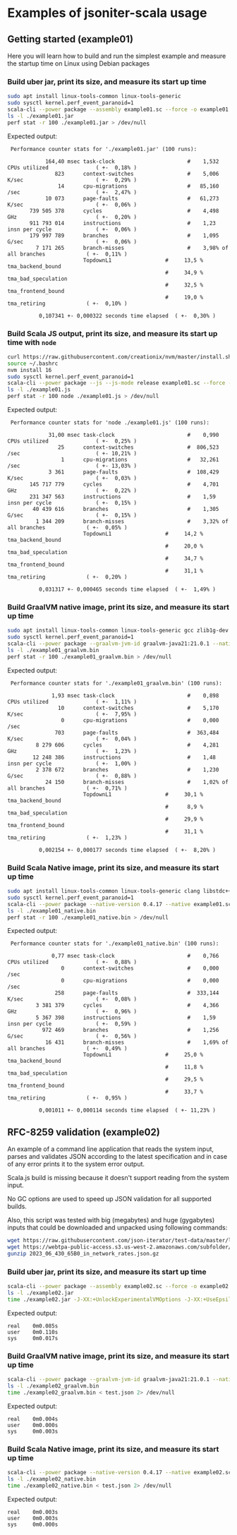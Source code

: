 # Examples of jsoniter-scala usage

## Getting started (example01)

Here you will learn how to build and run the simplest example and measure the startup time on Linux using 
Debian packages

### Build uber jar, print its size, and measure its start up time

```sh
sudo apt install linux-tools-common linux-tools-generic
sudo sysctl kernel.perf_event_paranoid=1
scala-cli --power package --assembly example01.sc --force -o example01.jar
ls -l ./example01.jar
perf stat -r 100 ./example01.jar > /dev/null
```
Expected output:
```text
 Performance counter stats for './example01.jar' (100 runs):

            164,40 msec task-clock                       #    1,532 CPUs utilized               ( +-  0,18% )
               823      context-switches                 #    5,006 K/sec                       ( +-  0,29% )
                14      cpu-migrations                   #   85,160 /sec                        ( +-  2,47% )
            10 073      page-faults                      #   61,273 K/sec                       ( +-  0,06% )
       739 505 378      cycles                           #    4,498 GHz                         ( +-  0,20% )
       911 793 014      instructions                     #    1,23  insn per cycle              ( +-  0,06% )
       179 997 789      branches                         #    1,095 G/sec                       ( +-  0,06% )
         7 171 265      branch-misses                    #    3,98% of all branches             ( +-  0,11% )
                        TopdownL1                 #     13,5 %  tma_backend_bound      
                                                  #     34,9 %  tma_bad_speculation    
                                                  #     32,5 %  tma_frontend_bound     
                                                  #     19,0 %  tma_retiring             ( +-  0,10% )

          0,107341 +- 0,000322 seconds time elapsed  ( +-  0,30% )
```

### Build Scala JS output, print its size, and measure its start up time with `node`

```sh
curl https://raw.githubusercontent.com/creationix/nvm/master/install.sh | bash 
source ~/.bashrc
nvm install 16
sudo sysctl kernel.perf_event_paranoid=1
scala-cli --power package --js --js-mode release example01.sc --force -o example01.js
ls -l ./example01.js
perf stat -r 100 node ./example01.js > /dev/null
```
Expected output:
```text
 Performance counter stats for 'node ./example01.js' (100 runs):

             31,00 msec task-clock                       #    0,990 CPUs utilized               ( +-  0,25% )
                25      context-switches                 #  806,523 /sec                        ( +- 10,21% )
                 1      cpu-migrations                   #   32,261 /sec                        ( +- 13,03% )
             3 361      page-faults                      #  108,429 K/sec                       ( +-  0,03% )
       145 717 779      cycles                           #    4,701 GHz                         ( +-  0,22% )
       231 347 563      instructions                     #    1,59  insn per cycle              ( +-  0,15% )
        40 439 616      branches                         #    1,305 G/sec                       ( +-  0,15% )
         1 344 209      branch-misses                    #    3,32% of all branches             ( +-  0,05% )
                        TopdownL1                 #     14,2 %  tma_backend_bound      
                                                  #     20,0 %  tma_bad_speculation    
                                                  #     34,7 %  tma_frontend_bound     
                                                  #     31,1 %  tma_retiring             ( +-  0,20% )

          0,031317 +- 0,000465 seconds time elapsed  ( +-  1,49% )
```

### Build GraalVM native image, print its size, and measure its start up time

```sh
sudo apt install linux-tools-common linux-tools-generic gcc zlib1g-dev
sudo sysctl kernel.perf_event_paranoid=1
scala-cli --power package --graalvm-jvm-id graalvm-java21:21.0.1 --native-image example01.sc --force -o example01_graalvm.bin -- --no-fallback
ls -l ./example01_graalvm.bin
perf stat -r 100 ./example01_graalvm.bin > /dev/null
```
Expected output:
```text
 Performance counter stats for './example01_graalvm.bin' (100 runs):

              1,93 msec task-clock                       #    0,898 CPUs utilized               ( +-  1,11% )
                10      context-switches                 #    5,170 K/sec                       ( +-  7,95% )
                 0      cpu-migrations                   #    0,000 /sec                      
               703      page-faults                      #  363,484 K/sec                       ( +-  0,04% )
         8 279 606      cycles                           #    4,281 GHz                         ( +-  1,23% )
        12 248 386      instructions                     #    1,48  insn per cycle              ( +-  1,00% )
         2 378 672      branches                         #    1,230 G/sec                       ( +-  0,88% )
            24 150      branch-misses                    #    1,02% of all branches             ( +-  0,71% )
                        TopdownL1                 #     30,1 %  tma_backend_bound      
                                                  #      8,9 %  tma_bad_speculation    
                                                  #     29,9 %  tma_frontend_bound     
                                                  #     31,1 %  tma_retiring             ( +-  1,23% )

          0,002154 +- 0,000177 seconds time elapsed  ( +-  8,20% )
```

### Build Scala Native image, print its size, and measure its start up time

```sh
sudo apt install linux-tools-common linux-tools-generic clang libstdc++-12-dev libgc-dev
sudo sysctl kernel.perf_event_paranoid=1
scala-cli --power package --native-version 0.4.17 --native example01.sc --native-mode release-full --force -o example01_native.bin
ls -l ./example01_native.bin
perf stat -r 100 ./example01_native.bin > /dev/null
```
Expected output:
```text
 Performance counter stats for './example01_native.bin' (100 runs):

              0,77 msec task-clock                       #    0,766 CPUs utilized               ( +-  0,88% )
                 0      context-switches                 #    0,000 /sec                      
                 0      cpu-migrations                   #    0,000 /sec                      
               258      page-faults                      #  333,144 K/sec                       ( +-  0,08% )
         3 381 379      cycles                           #    4,366 GHz                         ( +-  0,96% )
         5 367 398      instructions                     #    1,59  insn per cycle              ( +-  0,59% )
           972 469      branches                         #    1,256 G/sec                       ( +-  0,56% )
            16 431      branch-misses                    #    1,69% of all branches             ( +-  0,49% )
                        TopdownL1                 #     25,0 %  tma_backend_bound      
                                                  #     11,8 %  tma_bad_speculation    
                                                  #     29,5 %  tma_frontend_bound     
                                                  #     33,7 %  tma_retiring             ( +-  0,95% )

          0,001011 +- 0,000114 seconds time elapsed  ( +- 11,23% )
```

## RFC-8259 validation (example02)

An example of a command line application that reads the system input, parses and validates JSON according to the latest
specification and in case of any error prints it to the system error output.

Scala.js build is missing because it doesn't support reading from the system input.

No GC options are used to speed up JSON validation for all supported builds.

Also, this script was tested with big (megabytes) and huge (gygabytes) inputs that could be downloaded and unpacked using 
following commands:
```sh
wget https://raw.githubusercontent.com/json-iterator/test-data/master/large-file.json
wget https://webtpa-public-access.s3.us-west-2.amazonaws.com/subfolder/2023_06_430_65B0_in_network_rates.json.gz
gunzip 2023_06_430_65B0_in_network_rates.json.gz
```

### Build uber jar, print its size, and measure its start up time

```sh
scala-cli --power package --assembly example02.sc --force -o example02.jar
ls -l ./example02.jar
time ./example02.jar -J-XX:+UnlockExperimentalVMOptions -J-XX:+UseEpsilonGC -J-Xms8m -J-Xmx8m -J-XX:+AlwaysPreTouch < test.json 2> /dev/null
```
Expected output:
```text
real	0m0.085s
user	0m0.110s
sys 	0m0.017s
```

### Build GraalVM native image, print its size, and measure its start up time

```sh
scala-cli --power package --graalvm-jvm-id graalvm-java21:21.0.1 --native-image example02.sc --force -o example02_graalvm.bin -- --no-fallback --gc=epsilon
ls -l ./example02_graalvm.bin
time ./example02_graalvm.bin < test.json 2> /dev/null
```
Expected output:
```text
real	0m0.004s
user	0m0.000s
sys 	0m0.003s
```

### Build Scala Native image, print its size, and measure its start up time

```sh
scala-cli --power package --native-version 0.4.17 --native example02.sc --native-mode release-full --native-gc none --force -o example02_native.bin
ls -l ./example02_native.bin
time ./example02_native.bin < test.json 2> /dev/null
```
Expected output:
```text
real	0m0.003s
user	0m0.003s
sys 	0m0.000s
```
